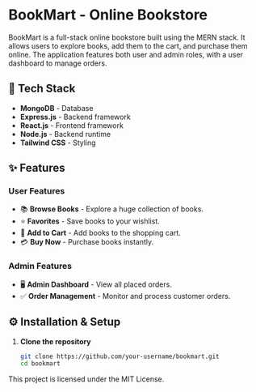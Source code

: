 # BookMart - Online Bookstore

BookMart is a full-stack online bookstore built using the MERN stack. It allows users to explore books, add them to the cart, and purchase them online. The application features both user and admin roles, with a user dashboard to manage orders.

## 🚀 Tech Stack

- **MongoDB** - Database  
- **Express.js** - Backend framework  
- **React.js** - Frontend framework  
- **Node.js** - Backend runtime  
- **Tailwind CSS** - Styling  

## ✨ Features

### User Features
- 📚 **Browse Books** - Explore a huge collection of books.
- ⭐ **Favorites** - Save books to your wishlist.
- 🛒 **Add to Cart** - Add books to the shopping cart.
- 💳 **Buy Now** - Purchase books instantly.

### Admin Features
- 🖥 **Admin Dashboard** - View all placed orders.
- ✅ **Order Management** - Monitor and process customer orders.

## ⚙ Installation & Setup

1. **Clone the repository**  
   ```sh
   git clone https://github.com/your-username/bookmart.git
   cd bookmart

This project is licensed under the MIT License.

